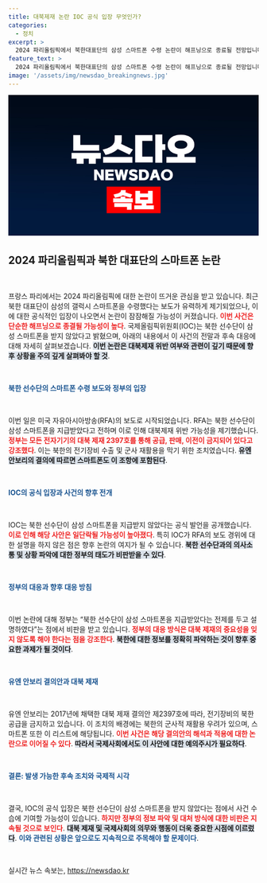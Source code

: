 ```yaml
---
title: 대북제재 논란 IOC 공식 입장 무엇인가?
categories:
  - 정치
excerpt: >
  2024 파리올림픽에서 북한대표단의 삼성 스마트폰 수령 논란이 해프닝으로 종료될 전망입니다. IOC는 북한 선수단이 스마트폰을 받은 적이 없다고 공식 확인했습니다. 그러나 이번 사태로 정부의 정보 파악 능력에 대한 의문이 제기되고 있습니다. 클릭하여 자세히 알아보세요!
feature_text: >
  2024 파리올림픽에서 북한대표단의 삼성 스마트폰 수령 논란이 해프닝으로 종료될 전망입니다. IOC는 북한 선수단이 스마트폰을 받은 적이 없다고 공식 확인했습니다. 그러나 이번 사태로 정부의 정보 파악 능력에 대한 의문이 제기되고 있습니다. 클릭하여 자세히 알아보세요!
image: '/assets/img/newsdao_breakingnews.jpg'
---
```


<p><img src="/assets/img/newsdao_breakingnews.jpg" alt="bookingtag 속보" /></p>

<h2 data-ke-size="size26">2024 파리올림픽과 북한 대표단의 스마트폰 논란</h2>

<p data-ke-size="size16">&nbsp;</p>

<p>프랑스 파리에서는 2024 파리올림픽에 대한 논란이 뜨거운 관심을 받고 있습니다. 최근 북한 대표단이 삼성의 갤럭시 스마트폰을 수령했다는 보도가 유력하게 제기되었으나, 이에 대한 공식적인 입장이 나오면서 논란이 잠잠해질 가능성이 커졌습니다. <b><span style="color: #ee2323;">이번 사건은 단순한 해프닝으로 종결될 가능성이 높다</span></b>. 국제올림픽위원회(IOC)는 북한 선수단이 삼성 스마트폰을 받지 않았다고 밝혔으며, 아래의 내용에서 이 사건의 전말과 후속 대응에 대해 자세히 살펴보겠습니다. <b><span style="background-color: #21538527;">이번 논란은 대북제재 위반 여부와 관련이 깊기 때문에 향후 상황을 주의 깊게 살펴봐야 할 것</span></b>. </p>

<p data-ke-size="size16">&nbsp;</p>

<p><b><span style="color: #1a5490;">북한 선수단의 스마트폰 수령 보도와 정부의 입장</span></b></p>

<p data-ke-size="size16">&nbsp;</p>

<p>이번 일은 미국 자유아시아방송(RFA)의 보도로 시작되었습니다. RFA는 북한 선수단이 삼성 스마트폰을 지급받았다고 전하며 이로 인해 대북제재 위반 가능성을 제기했습니다. <b><span style="color: #ee2323;">정부는 모든 전자기기의 대북 제재 2397호를 통해 공급, 판매, 이전이 금지되어 있다고 강조했다</span></b>. 이는 북한의 전기장비 수출 및 군사 재활용을 막기 위한 조치였습니다. <b><span style="background-color: #21538527;">유엔 안보리의 결의에 따르면 스마트폰도 이 조항에 포함된다</span></b>. </p>

<p data-ke-size="size16">&nbsp;</p>

<p><b><span style="color: #1a5490;">IOC의 공식 입장과 사건의 향후 전개</span></b></p>

<p data-ke-size="size16">&nbsp;</p>

<p>IOC는 북한 선수단이 삼성 스마트폰을 지급받지 않았다는 공식 발언을 공개했습니다. <b><span style="color: #ee2323;">이로 인해 해당 사안은 일단락될 가능성이 높아졌다</span></b>. 특히 IOC가 RFA의 보도 경위에 대한 설명을 하지 않은 점은 향후 논란의 여지가 될 수 있습니다. <b><span style="background-color: #21538527;">북한 선수단과의 의사소통 및 상황 파악에 대한 정부의 태도가 비판받을 수 있다</span></b>. </p>

<p data-ke-size="size16">&nbsp;</p>

<p><b><span style="color: #1a5490;">정부의 대응과 향후 대응 방침</span></b></p>

<p data-ke-size="size16">&nbsp;</p>

<p>이번 논란에 대해 정부는 “북한 선수단이 삼성 스마트폰을 지급받았다는 전제를 두고 설명하였다”는 점에서 비판을 받고 있습니다. <b><span style="color: #ee2323;">정부의 대응 방식은 대북 제재의 중요성을 잊지 않도록 해야 한다는 점을 강조한다</span></b>. <b><span style="background-color: #21538527;">북한에 대한 정보를 정확히 파악하는 것이 향후 중요한 과제가 될 것이다</span></b>. </p>

<p data-ke-size="size16">&nbsp;</p>

<p><b><span style="color: #1a5490;">유엔 안보리 결의안과 대북 제재</span></b></p>

<p data-ke-size="size16">&nbsp;</p>

<p>유엔 안보리는 2017년에 채택한 대북 제재 결의안 제2397호에 따라, 전기장비의 북한 공급을 금지하고 있습니다. 이 조치의 배경에는 북한의 군사적 재활용 우려가 있으며, 스마트폰 또한 이 리스트에 해당됩니다. <b><span style="color: #ee2323;">이번 사건은 해당 결의안의 해석과 적용에 대한 논란으로 이어질 수 있다</span></b>. <b><span style="background-color: #21538527;">따라서 국제사회에서도 이 사안에 대한 예의주시가 필요하다</span></b>. </p>

<p data-ke-size="size16">&nbsp;</p>

<p><b><span style="color: #1a5490;">결론: 발생 가능한 후속 조치와 국제적 시각</span></b></p>

<p data-ke-size="size16">&nbsp;</p>

<p>결국, IOC의 공식 입장은 북한 선수단이 삼성 스마트폰을 받지 않았다는 점에서 사건 수습에 기여할 가능성이 있습니다. <b><span style="color: #ee2323;">하지만 정부의 정보 파악 및 대처 방식에 대한 비판은 지속될 것으로 보인다</span></b>. <b><span style="background-color: #21538527;">대북 제재 및 국제사회의 의무와 행동이 더욱 중요한 시점에 이르렀다</span></b>. <b><span style="color: #1a5490;">이와 관련된 상황은 앞으로도 지속적으로 주목해야 할 문제이다</span></b>. </p>

<p data-ke-size="size16">&nbsp;</p>
실시간 뉴스 속보는, <a href="https://newsdao.kr" rel="dofollow">https://newsdao.kr</a>


